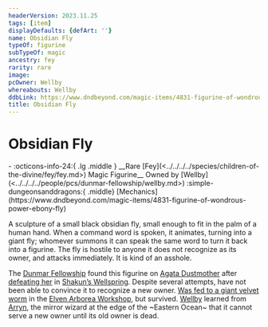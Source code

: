 ```yaml
---
headerVersion: 2023.11.25
tags: [item]
displayDefaults: {defArt: ''}
name: Obsidian Fly
typeOf: figurine
subTypeOf: magic
ancestry: fey
rarity: rare
image:
pcOwner: Wellby
whereabouts: Wellby
ddbLink: https://www.dndbeyond.com/magic-items/4831-figurine-of-wondrous-power-ebony-fly
title: Obsidian Fly
---
```

# Obsidian Fly
<div class="grid cards ext-narrow-margin ext-one-column" markdown>
- :octicons-info-24:{ .lg .middle } __Rare [Fey](<../../../../species/children-of-the-divine/fey/fey.md>) Magic Figurine__  
   Owned by [Wellby](<../../../../people/pcs/dunmar-fellowship/wellby.md>)  
    :simple-dungeonsanddragons:{ .middle} [Mechanics](https://www.dndbeyond.com/magic-items/4831-figurine-of-wondrous-power-ebony-fly) 
</div>




A sculpture of a small black obsidian fly, small enough to fit in the palm of a human hand. When a command word is spoken, it animates, turning into a giant fly; whomever summons it can speak the same word to turn it back into a figurine. The fly is hostile to anyone it does not recognize as its owner, and attacks immediately. It is kind of an asshole. 


The [Dunmar Fellowship](<../../../../people/pcs/dunmar-fellowship/dunmar-fellowship.md>) found this figurine on [Agata Dustmother](<../../../../people/fey/agata.md>) after [defeating her](<../../session-notes/session-28-dufr.md>) in [Shakun’s Wellspring](<../../../../gazetteer/greater-dunmar/realms/dunmar/eastern-dunmar/shakuns-wellspring.md>). Despite several attempts, have not been able to convince it to recognize a new owner. [Was fed to a giant velvet worm](<../../session-notes/session-34-dufr.md>) in the [Elven Arborea Workshop](<../../../../gazetteer/greater-dunmar/dunmari-basin/elven-arborea-workshop.md>), but survived. [Wellby](<../../../../people/pcs/dunmar-fellowship/wellby.md>) learned from [Arryn](<../../../../people/other-humans/arryn.md>), the mirror wizard at the edge of the ~Eastern Ocean~ that it cannot serve a new owner until its old owner is dead.


